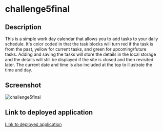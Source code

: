 # challenge5final

## Description

This is a simple work day calendar that allows you to add tasks to your daily schedule. It's color coded in that the task blocks will turn red if the task is from the past, yellow for current tasks, and green for upcoming/future tasks. Adding and saving the tasks will store the details in the local storage and the details will still be displayed if the site is closed and then revisited later. The current date and time is also included at the top to illustrate the time and day.

## Screenshot

![challenge5final](https://user-images.githubusercontent.com/68674610/91503391-2ce64300-e87f-11ea-8372-a45168975f5c.png)

## Link to deployed application

[Link to deployed application](https://vutanguofa.github.io/challenge5final/)

